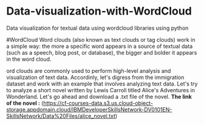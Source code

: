 # Data-visualization-with-WordCloud
Data visualization for textual data using wordcloud libraries using python 

#WordCloud
Word clouds (also known as text clouds or tag clouds) work in a simple way: the more a specific word appears 
in a source of textual data (such as a speech, blog post, or database), the bigger and bolder it appears in the word cloud.

ord clouds are commonly used to perform high-level analysis and visualization of text data. Accordinly, let's digress
from the immigration dataset and work with an example that involves analyzing text data. Let's try to 
analyze a short novel written by Lewis Carroll titled Alice's Adventures in Wonderland. Let's go ahead and download a .txt file of the novel.
**The link of the novel :** (https://cf-courses-data.s3.us.cloud-object-storage.appdomain.cloud/IBMDeveloperSkillsNetwork-DV0101EN-SkillsNetwork/Data%20Files/alice_novel.txt)

